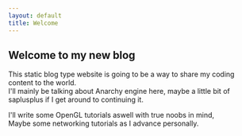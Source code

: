 ```yaml
---
layout: default
title: Welcome
---
```

## Welcome to my new blog
This static blog type website is going to be a way to share my coding content to the world.  
I'll mainly be talking about Anarchy engine here, maybe a little bit of saplusplus if I get around to continuing it.

I'll write some OpenGL tutorials aswell with true noobs in mind,  
Maybe some networking tutorials as I advance personally.